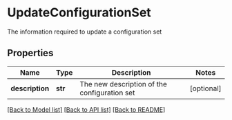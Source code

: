 # UpdateConfigurationSet

The information required to update a configuration set

## Properties
Name | Type | Description | Notes
------------ | ------------- | ------------- | -------------
**description** | **str** | The new description of the configuration set | [optional] 

[[Back to Model list]](../README.md#documentation-for-models) [[Back to API list]](../README.md#documentation-for-api-endpoints) [[Back to README]](../README.md)


